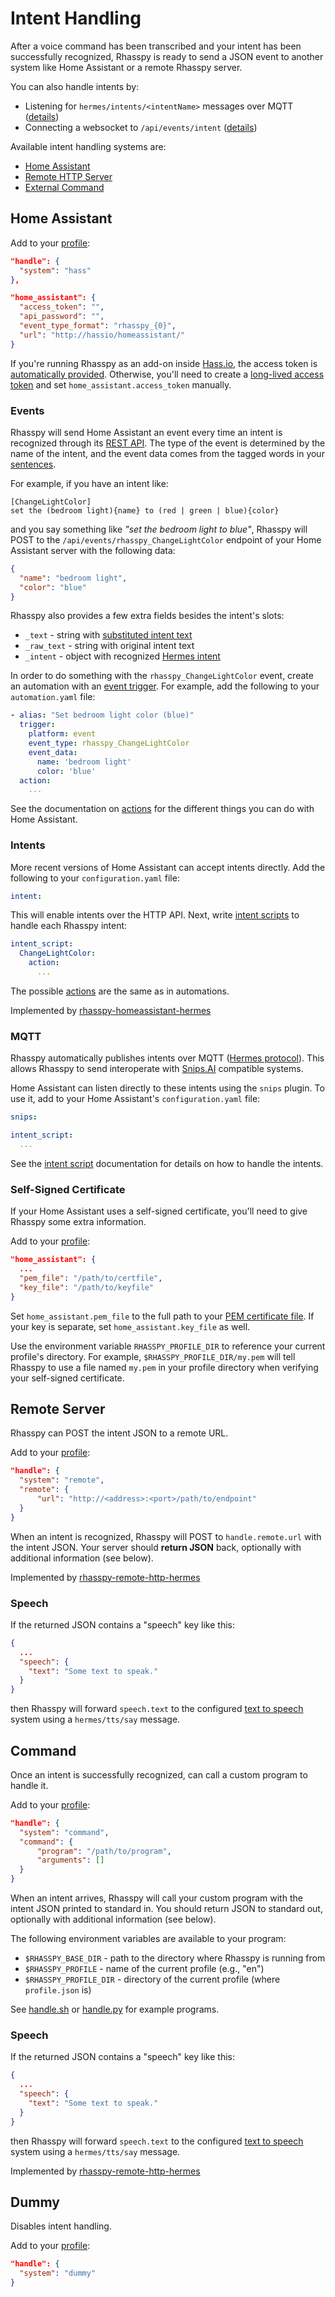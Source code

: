 # Intent Handling

After a voice command has been transcribed and your intent has been successfully recognized, Rhasspy is ready to send a JSON event to another system like Home Assistant or a remote Rhasspy server.

You can also handle intents by:

* Listening for `hermes/intents/<intentName>` messages over MQTT ([details](intent-recognition.md#mqtthermes))
* Connecting a websocket to `/api/events/intent` ([details](reference.md#websocket-api))

Available intent handling systems are:

* [Home Assistant](#home-assistant)
* [Remote HTTP Server](#remote-server)
* [External Command](#command)

## Home Assistant

Add to your [profile](profiles.md):

```json
"handle": {
  "system": "hass"
},

"home_assistant": {
  "access_token": "",
  "api_password": "",
  "event_type_format": "rhasspy_{0}",
  "url": "http://hassio/homeassistant/"
}
```

If you're running Rhasspy as an add-on inside [Hass.io](https://www.home-assistant.io/hassio/), the access token is [automatically provided](https://developers.home-assistant.io/docs/en/hassio_addon_communication.html#hassio-api). Otherwise, you'll need to create a [long-lived access token](https://www.home-assistant.io/docs/authentication/) and set `home_assistant.access_token` manually.

### Events

Rhasspy will send Home Assistant an event every time an intent is recognized through its [REST API](https://developers.home-assistant.io/docs/en/external_api_rest.html#post-api-events-lt-event-type). The type of the event is determined by the name of the intent, and the event data comes from the tagged words in your [sentences](training.md#sentencesini).

For example, if you have an intent like:

```
[ChangeLightColor]
set the (bedroom light){name} to (red | green | blue){color}
```

and you say something like *"set the bedroom light to blue"*, Rhasspy will POST to the `/api/events/rhasspy_ChangeLightColor` endpoint of your Home Assistant server with the following data:

```json
{
  "name": "bedroom light",
  "color": "blue"
}
```

Rhasspy also provides a few extra fields besides the intent's slots:

* `_text` - string with [substituted intent text](training.md#substitutions)
* `_raw_text` - string with original intent text
* `_intent` - object with recognized [Hermes intent](https://docs.snips.ai/reference/dialogue#intent)

In order to do something with the `rhasspy_ChangeLightColor` event, create an automation with an [event trigger](https://www.home-assistant.io/docs/automation/trigger/#event-trigger). For example, add the following to your `automation.yaml` file:

```yaml
- alias: "Set bedroom light color (blue)"
  trigger:
    platform: event
    event_type: rhasspy_ChangeLightColor
    event_data:
      name: 'bedroom light'
      color: 'blue'
  action:
    ...
```

See the documentation on [actions](https://www.home-assistant.io/docs/automation/action/) for the different things you can do with Home Assistant.

### Intents

More recent versions of Home Assistant can accept intents directly. Add the following to your `configuration.yaml` file:

```yaml
intent:
```

This will enable intents over the HTTP API. Next, write [intent scripts](https://www.home-assistant.io/integrations/intent_script) to handle each Rhasspy intent:

```yaml
intent_script:
  ChangeLightColor:
    action:
      ...
```

The possible [actions](https://www.home-assistant.io/docs/automation/action/) are the same as in automations.

Implemented by [rhasspy-homeassistant-hermes](https://github.com/rhasspy/rhasspy-homeassistant-hermes)


### MQTT

Rhasspy automatically publishes intents over MQTT ([Hermes protocol](https://docs.snips.ai/reference/dialogue#intent)).
This allows Rhasspy to send interoperate with [Snips.AI](https://snips.ai/) compatible systems.

Home Assistant can listen directly to these intents using the `snips` plugin.
To use it, add to your Home Assistant's `configuration.yaml` file:

```yaml
snips:

intent_script:
  ...
```

See the [intent script](https://www.home-assistant.io/components/intent_script/) documentation for details on how to handle the intents.

### Self-Signed Certificate

If your Home Assistant uses a self-signed certificate, you'll need to give Rhasspy some extra information.

Add to your [profile](profiles.md):

```json
"home_assistant": {
  ...
  "pem_file": "/path/to/certfile",
  "key_file": "/path/to/keyfile"
}
```

Set `home_assistant.pem_file` to the full path to your <a href="https://docs.python.org/3/library/ssl.html#ssl-certificates">PEM certificate file</a>. If your key is separate, set `home_assistant.key_file` as well.

Use the environment variable `RHASSPY_PROFILE_DIR` to reference your current profile's directory. For example, `$RHASSPY_PROFILE_DIR/my.pem` will tell Rhasspy to use a file named `my.pem` in your profile directory when verifying your self-signed certificate.

## Remote Server

Rhasspy can POST the intent JSON to a remote URL.

Add to your [profile](profiles.md):

```json
"handle": {
  "system": "remote",
  "remote": {
      "url": "http://<address>:<port>/path/to/endpoint"
  }
}
```

When an intent is recognized, Rhasspy will POST to `handle.remote.url` with the intent JSON. Your server should **return JSON** back, optionally with additional information (see below).

Implemented by [rhasspy-remote-http-hermes](https://github.com/rhasspy/rhasspy-remote-http-hermes)

### Speech

If the returned JSON contains a "speech" key like this:

```json
{
  ...
  "speech": {
    "text": "Some text to speak."
  }
}
```

then Rhasspy will forward `speech.text` to the configured [text to speech](text-to-speech.md) system using a `hermes/tts/say` message.

## Command

Once an intent is successfully recognized, can call a custom program to handle it.

Add to your [profile](profiles.md):

```json
"handle": {
  "system": "command",
  "command": {
      "program": "/path/to/program",
      "arguments": []
  }
}
```

When an intent arrives, Rhasspy will call your custom program with the intent JSON printed to standard in. You should return JSON to standard out, optionally with additional information (see below).

The following environment variables are available to your program:

* `$RHASSPY_BASE_DIR` - path to the directory where Rhasspy is running from
* `$RHASSPY_PROFILE` - name of the current profile (e.g., "en")
* `$RHASSPY_PROFILE_DIR` - directory of the current profile (where `profile.json` is)

See [handle.sh](https://github.com/synesthesiam/rhasspy/blob/master/bin/mock-commands/handle.sh) or [handle.py](https://github.com/synesthesiam/rhasspy/blob/master/bin/mock-commands/handle.py) for example programs.

### Speech

If the returned JSON contains a "speech" key like this:

```json
{
  ...
  "speech": {
    "text": "Some text to speak."
  }
}
```

then Rhasspy will forward `speech.text` to the configured [text to speech](text-to-speech.md) system using a `hermes/tts/say` message.

Implemented by [rhasspy-remote-http-hermes](https://github.com/rhasspy/rhasspy-remote-http-hermes)

## Dummy

Disables intent handling.

Add to your [profile](profiles.md):

```json
"handle": {
  "system": "dummy"
}
```
